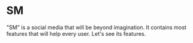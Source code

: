 # SM
"SM" is a social media that will be beyond imagination. It contains most features that will help every user. Let's see its features.
